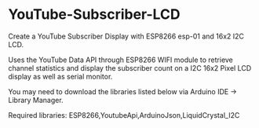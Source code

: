 # YouTube-Subscriber-LCD
Create a YouTube Subscriber Display with ESP8266 esp-01 and 16x2 I2C LCD.

Uses the YouTube Data API through ESP8266 WIFI module to retrieve channel statistics
and display the subscriber count on a I2C 16x2 Pixel LCD display as well as serial monitor.

You may need to download the libraries listed below via Arduino IDE -> Library Manager.

Required libraries: ESP8266,YoutubeApi,ArduinoJson,LiquidCrystal_I2C
